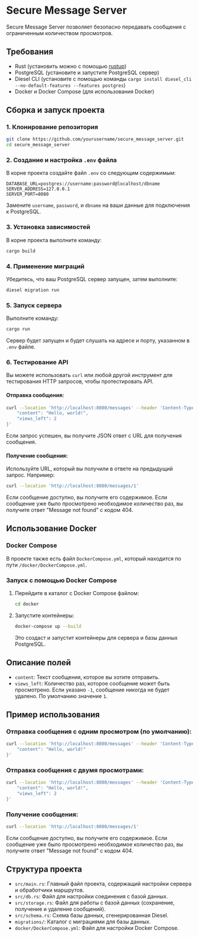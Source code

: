 
# Secure Message Server

Secure Message Server позволяет безопасно передавать сообщения с ограниченным количеством просмотров.

## Требования

- Rust (установить можно с помощью [rustup](https://rustup.rs/))
- PostgreSQL (установите и запустите PostgreSQL сервер)
- Diesel CLI (установите с помощью команды `cargo install diesel_cli --no-default-features --features postgres`)
- Docker и Docker Compose (для использования Docker)

## Сборка и запуск проекта

### 1. Клонирование репозитория

```sh
git clone https://github.com/yourusername/secure_message_server.git
cd secure_message_server
```

### 2. Создание и настройка `.env` файла

В корне проекта создайте файл `.env` со следующим содержимым:

```env
DATABASE_URL=postgres://username:password@localhost/dbname
SERVER_ADDRESS=127.0.0.1
SERVER_PORT=8080
```

Замените `username`, `password`, и `dbname` на ваши данные для подключения к PostgreSQL.

### 3. Установка зависимостей

В корне проекта выполните команду:

```sh
cargo build
```

### 4. Применение миграций

Убедитесь, что ваш PostgreSQL сервер запущен, затем выполните:

```sh
diesel migration run
```

### 5. Запуск сервера

Выполните команду:

```sh
cargo run
```

Сервер будет запущен и будет слушать на адресе и порту, указанном в `.env` файле.

### 6. Тестирование API

Вы можете использовать `curl` или любой другой инструмент для тестирования HTTP запросов, чтобы протестировать API.

#### Отправка сообщения:

```sh
curl --location 'http://localhost:8080/messages' --header 'Content-Type: application/json' --data '{
    "content": "Hello, world!",
    "views_left": 2
}'
```

Если запрос успешен, вы получите JSON ответ с URL для получения сообщения.

#### Получение сообщения:

Используйте URL, который вы получили в ответе на предыдущий запрос. Например:

```sh
curl --location 'http://localhost:8080/messages/1'
```

Если сообщение доступно, вы получите его содержимое. Если сообщение уже было просмотрено необходимое количество раз, вы получите ответ "Message not found" с кодом 404.

## Использование Docker

### Docker Compose

В проекте также есть файл `DockerCompose.yml`, который находится по пути `/docker/DockerCompose.yml`.

### Запуск с помощью Docker Compose

1. Перейдите в каталог с Docker Compose файлом:

   ```sh
   cd docker
   ```

2. Запустите контейнеры:

   ```sh
   docker-compose up --build
   ```

   Это создаст и запустит контейнеры для сервера и базы данных PostgreSQL.

## Описание полей

- `content`: Текст сообщения, которое вы хотите отправить.
- `views_left`: Количество раз, которое сообщение может быть просмотрено. Если указано `-1`, сообщение никогда не будет удалено. По умолчанию значение `1`.

## Пример использования

### Отправка сообщения с одним просмотром (по умолчанию):

```sh
curl --location 'http://localhost:8080/messages' --header 'Content-Type: application/json' --data '{
    "content": "Hello, world!"
}'
```

### Отправка сообщения с двумя просмотрами:

```sh
curl --location 'http://localhost:8080/messages' --header 'Content-Type: application/json' --data '{
    "content": "Hello, world!",
    "views_left": 2
}'
```

### Получение сообщения:

```sh
curl --location 'http://localhost:8080/messages/1'
```

Если сообщение доступно, вы получите его содержимое. Если сообщение уже было просмотрено необходимое количество раз, вы получите ответ "Message not found" с кодом 404.

## Структура проекта

- `src/main.rs`: Главный файл проекта, содержащий настройки сервера и обработчики маршрутов.
- `src/db.rs`: Файл для настройки соединения с базой данных.
- `src/storage.rs`: Файл для работы с базой данных (сохранение, получение и удаление сообщений).
- `src/schema.rs`: Схема базы данных, сгенерированная Diesel.
- `migrations/`: Каталог с миграциями для базы данных.
- `docker/DockerCompose.yml`: Файл для настройки Docker Compose.